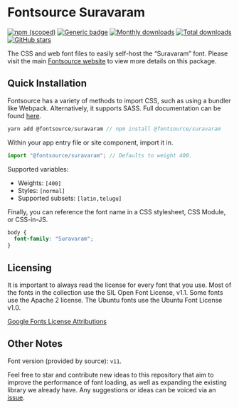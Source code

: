 # Fontsource Suravaram

[![npm (scoped)](https://img.shields.io/npm/v/@fontsource/suravaram?color=brightgreen)](https://www.npmjs.com/package/@fontsource/suravaram) [![Generic badge](https://img.shields.io/badge/fontsource-passing-brightgreen)](https://github.com/fontsource/fontsource) [![Monthly downloads](https://badgen.net/npm/dm/@fontsource/suravaram)](https://github.com/fontsource/fontsource) [![Total downloads](https://badgen.net/npm/dt/@fontsource/suravaram)](https://github.com/fontsource/fontsource) [![GitHub stars](https://img.shields.io/github/stars/fontsource/fontsource.svg?style=social&label=Star)](https://github.com/fontsource/fontsource/stargazers)

The CSS and web font files to easily self-host the “Suravaram” font. Please visit the main [Fontsource website](https://fontsource.org/fonts/suravaram) to view more details on this package.

## Quick Installation

Fontsource has a variety of methods to import CSS, such as using a bundler like Webpack. Alternatively, it supports SASS. Full documentation can be found [here](https://fontsource.org/docs/introduction).

```javascript
yarn add @fontsource/suravaram // npm install @fontsource/suravaram
```

Within your app entry file or site component, import it in.

```javascript
import "@fontsource/suravaram"; // Defaults to weight 400.
```

Supported variables:

- Weights: `[400]`
- Styles: `[normal]`
- Supported subsets: `[latin,telugu]`

Finally, you can reference the font name in a CSS stylesheet, CSS Module, or CSS-in-JS.

```css
body {
  font-family: "Suravaram";
}
```

## Licensing

It is important to always read the license for every font that you use.
Most of the fonts in the collection use the SIL Open Font License, v1.1. Some fonts use the Apache 2 license. The Ubuntu fonts use the Ubuntu Font License v1.0.

[Google Fonts License Attributions](https://fonts.google.com/attribution)

## Other Notes

Font version (provided by source): `v11`.

Feel free to star and contribute new ideas to this repository that aim to improve the performance of font loading, as well as expanding the existing library we already have. Any suggestions or ideas can be voiced via an [issue](https://github.com/fontsource/fontsource/issues).
